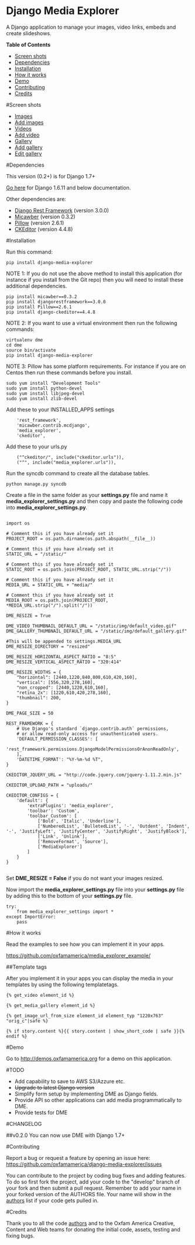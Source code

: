 # Django Media Explorer

A Django application to manage your images, video links, embeds and create slideshows.

**Table of Contents**

- [Screen shots](#screen-shots)
- [Dependencies](#dependencies)
- [Installation](#installation)
- [How it works](#how-it-works)
- [Demo](#demo)
- [Contributing](#contributing)
- [Credits](#credits)

#Screen shots

- [Images](http://media.oxfamamerica.org.s3.amazonaws.com/images/github/dme-images.jpg)
- [Add images](http://media.oxfamamerica.org.s3.amazonaws.com/images/github/dme-images-add.jpg)
- [Videos](http://media.oxfamamerica.org.s3.amazonaws.com/images/github/dme-videos.jpg)
- [Add video](http://media.oxfamamerica.org.s3.amazonaws.com/images/github/dme-videos-add.jpg)
- [Gallery](http://media.oxfamamerica.org.s3.amazonaws.com/images/github/dme-gallery.jpg)
- [Add gallery](http://media.oxfamamerica.org.s3.amazonaws.com/images/github/dme-gallery-add.jpg)
- [Edit gallery](http://media.oxfamamerica.org.s3.amazonaws.com/images/github/dme-gallery-edit.jpg)
    
#Dependencies

This version (0.2+) is for Django 1.7+ 

[Go here](https://github.com/oxfamamerica/django-media-explorer/blob/master/README_v0.1.md) for Django 1.6.11 and below documentation.

Other dependencies are:
- [Django Rest Framework](http://www.django-rest-framework.org/) (version 3.0.0)
- [Micawber](https://github.com/coleifer/micawber) (version 0.3.2)
- [Pillow](https://github.com/python-pillow/Pillow) (version 2.6.1)
- [CKEditor](https://github.com/ckeditor) (version 4.4.8)

#Installation

Run this command:

```
pip install django-media-explorer
```

NOTE 1: If you do not use the above method to install this application (for instance if you install from the Git repo) then you will need to install these additional dependencies.

```
pip install micawber==0.3.2
pip install djangorestframework==3.0.0
pip install Pillow==2.6.1
pip install django-ckeditor==4.4.8
```

NOTE 2: If you want to use a virtual environment then run the following commands:

```
virtualenv dme
cd dme
source bin/activate
pip install django-media-explorer
```

NOTE 3: Pillow has some platform requirements. For instance if you are on Centos then run these commands before you install.

```
sudo yum install "Development Tools"
sudo yum install python-devel
sudo yum install libjpeg-devel
sudo yum install zlib-devel
```

Add these to your INSTALLED_APPS settings

```
    'rest_framework',
    'micawber.contrib.mcdjango',
    'media_explorer',
    'ckeditor',
```

Add these to your urls.py

```
    ("^ckeditor/", include("ckeditor.urls")),
    ("^", include("media_explorer.urls")),
```

Run the syncdb command to create all the database tables.

```
python manage.py syncdb
```

Create a file in the same folder as your **settings.py** file and name it **media_explorer_settings.py** and then copy and paste the following code into **media_explorer_settings.py**.

```

import os

# Comment this if you have already set it
PROJECT_ROOT = os.path.dirname(os.path.abspath(__file__))

# Comment this if you have already set it
STATIC_URL = "/static/"

# Comment this if you have already set it
STATIC_ROOT = os.path.join(PROJECT_ROOT, STATIC_URL.strip("/"))

# Comment this if you have already set it
MEDIA_URL = STATIC_URL + "media/"

# Comment this if you have already set it
MEDIA_ROOT = os.path.join(PROJECT_ROOT, *MEDIA_URL.strip("/").split("/"))

DME_RESIZE = True

DME_VIDEO_THUMBNAIL_DEFAULT_URL = "/static/img/default_video.gif"
DME_GALLERY_THUMBNAIL_DEFAULT_URL = "/static/img/default_gallery.gif"

#This will be appended to settings.MEDIA_URL
DME_RESIZE_DIRECTORY = "resized"

DME_RESIZE_HORIZONTAL_ASPECT_RATIO = "8:5"
DME_RESIZE_VERTICAL_ASPECT_RATIO = "320:414"

DME_RESIZE_WIDTHS = {
    "horizontal": [2440,1220,840,800,610,420,160],
    "vertical": [556,320,278,160],
    "non_cropped": [2440,1220,610,160],
    "retina_2x": [1220,610,420,278,160],
    "thumbnail": 200,
}

DME_PAGE_SIZE = 50

REST_FRAMEWORK = {
    # Use Django's standard `django.contrib.auth` permissions,
    # or allow read-only access for unauthenticated users.
    'DEFAULT_PERMISSION_CLASSES': [
        'rest_framework.permissions.DjangoModelPermissionsOrAnonReadOnly',
    ],
    'DATETIME_FORMAT': "%Y-%m-%d %T",
}

CKEDITOR_JQUERY_URL = "http://code.jquery.com/jquery-1.11.2.min.js"

CKEDITOR_UPLOAD_PATH = "uploads/"

CKEDITOR_CONFIGS = {
    'default': {
        'extraPlugins': 'media_explorer',
        'toolbar': 'Custom',
        'toolbar_Custom': [
            ['Bold', 'Italic', 'Underline'],
            ['NumberedList', 'BulletedList', '-', 'Outdent', 'Indent', '-', 'JustifyLeft', 'JustifyCenter', 'JustifyRight', 'JustifyBlock'],
            ['Link', 'Unlink'],
            ['RemoveFormat', 'Source'],
            ['MediaExplorer']
        ]
    }
}


```

Set **DME_RESIZE = False** if you do not want your images resized. 

Now import the **media_explorer_settings.py** file into your **settings.py** file by adding this to the bottom of your **settings.py** file.

```
try:
    from media_explorer_settings import *
except ImportError:
    pass
```

#How it works

Read the examples to see how you can implement it in your apps. 

https://github.com/oxfamamerica/media_explorer_example/

##Template tags

After you implement it in your apps you can display the media in your templates by using the following templatetags.

```
{% get_video element_id %}
```

```
{% get_media_gallery element_id %}
```

```
{% get_image_url_from_size element_id element_typ "1220x763" "orig_c"|safe %}
```

```
{% if story.content %}{{ story.content | show_short_code | safe }}{% endif %}
```

#Demo

Go to http://demos.oxfamamerica.org for a demo on this application.

#TODO
- Add capability to save to AWS S3/Azzure etc.
- ~~Upgrade to latest Django version~~
- Simplify form setup by implementing DME as Django fields.
- Provide API so other applications can add media programmatically to DME.
- Provide tests for DME

#CHANGELOG

##v0.2.0
You can now use DME with Django 1.7+


#Contributing

Report a bug or request a feature by opening an issue here:
https://github.com/oxfamamerica/django-media-explorer/issues


You can contribute to the project by coding bug fixes and adding features. To do so first fork the project, add your code to the "develop" branch of your fork and then submit a pull request. Remember to add your name in your forked version of the AUTHORS file. Your name will show in the [authors](https://github.com/oxfamamerica/django-media-explorer/blob/master/AUTHORS) list if your code gets pulled in.

#Credits

Thank you to all the code [authors](https://github.com/oxfamamerica/django-media-explorer/blob/master/AUTHORS) and to the Oxfam America Creative, Content and Web teams for donating the initial code, assets, testing and fixing bugs.
 

